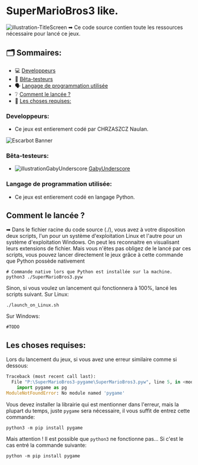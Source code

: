 # **SuperMarioBros3 like.**
![illustration-TitleScreen](https://eapi.pcloud.com/getpubthumb?code=XZzBbJZwEoDuWD0fJJRWCIYAEUjpBhiDCek&linkpassword=undefined&size=1280x345&crop=0&type=auto)
➡ Ce code source contien toute les ressources nécessaire pour lancé ce jeux.

## **🗂 Sommaires:**
- 💻 [Developpeurs](#developpeurs)
- 👷‍ [Bêta-testeurs](#bêta-testeurs)
- 🗣 [Langage de programmation utilisée](#langage-de-programmation-utilisée)
- ❔ [Comment le lancée ?](#comment-le-lancée-)
- 📑 [Les choses requises:](#les-choses-requises)

### Developpeurs:
- Ce jeux est entierement codé par CHRZASZCZ Naulan.

![Escarbot Banner](https://eapi.pcloud.com/getpubthumb?code=XZmubJZO3RLKrQ4bwSiOupYtRg78SzGx3N7&linkpassword=undefined&size=1600x315&crop=0&type=auto)

### Bêta-testeurs:
- ![illustrationGabyUnderscore](https://eapi.pcloud.com/getpubthumb?code=XZwBbJZ34m6NkzajF5WX9eHQUDuyhK8drKy&linkpassword=undefined&size=20x20&crop=0&type=auto) [GabyUnderscore](https://www.twitch.tv/gabyunderscore)

### Langage de programmation utilisée:
- Ce jeux est entierement codé en langage Python.

## **Comment le lancée ?**
➡ Dans le fichier racine du code source (./), vous avez à votre disposition deux scripts, l'un pour un système d'exploitation 
Linux et l'autre pour un système d'exploitation Windows.
On peut les reconnaitre en visualisant leurs extensions de fichier. Mais vous n'êtes pas obligez de le lancé par ces 
scripts, vous pouvez lancer directement le jeux grâce à cette commande que Python possède nativement
```commandline
# Commande native lors que Python est installée sur la machine. 
python3 ./SuperMarioBros3.pyw
```
Sinon, si vous voulez un lancement qui fonctionnera à 100%, lancé les scripts suivant.
Sur Linux:
```commandline
./launch_on_Linux.sh
```
Sur Windows:
```commandline
#TODO
```
## **Les choses requises:**
Lors du lancement du jeux, si vous avez une erreur similaire comme si dessous:
```python
Traceback (most recent call last):
  File "P:\SuperMarioBros3-pygame\SuperMarioBros3.pyw", line 5, in <module>
    import pygame as pg
ModuleNotFoundError: No module named 'pygame'
```
Vous devez installer la librairie qui est mentionner dans l'erreur, mais la plupart du temps, juste `pygame` sera 
nécessaire, il vous suffit de entrez cette commande:
```commandline
python3 -m pip install pygame
```
Mais attention ! Il est possible que `python3` ne fonctionne pas... Si c'est le cas entré la commande suivante:
```commandline
python -m pip install pygame
```